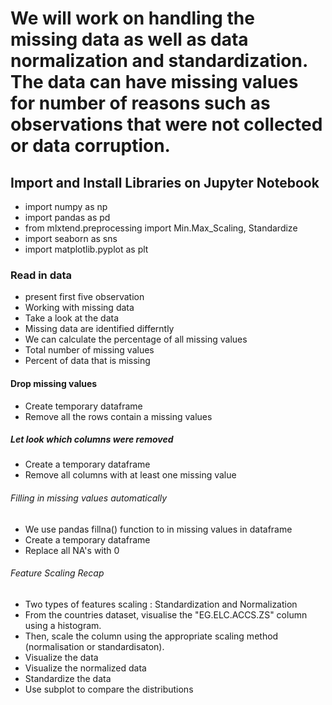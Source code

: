# We will work on handling the missing data as well as data normalization and standardization. The data can have missing values for number of reasons such as observations that were not collected or data corruption.
## Import and Install Libraries on Jupyter Notebook
* import numpy as np
* import pandas as pd
* from mlxtend.preprocessing import Min.Max_Scaling, Standardize
* import seaborn as sns
* import matplotlib.pyplot as plt

### Read in data
* present first five observation
* Working with missing data
* Take a look at the data
* Missing data are identified differntly
* We can calculate the percentage of all missing values
* Total number of missing values
* Percent of data that is missing

#### Drop missing values
* Create temporary dataframe
* Remove all the rows contain a missing values

##### Let look which columns were removed
* Create a temporary dataframe
* Remove all columns with at least one missing value

###### Filling in missing values automatically
* We use pandas fillna() function to in missing values in dataframe
* Create a temporary dataframe
* Replace all NA's with 0

###### Feature Scaling Recap
* Two types of features scaling : Standardization and Normalization
* From the countries dataset, visualise the "EG.ELC.ACCS.ZS" column using a histogram.
* Then, scale the column using the appropriate scaling method (normalisation or standardisaton).
* Visualize the data
* Visualize the normalized data
* Standardize the data
* Use subplot to compare the distributions
  
  
